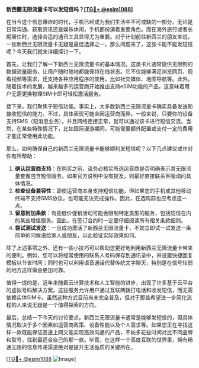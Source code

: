 **新西蘭无限流量卡可以发短信吗？[[TG💪+ @esim1088](https://t.me/s/esim1088)]**

在当今这个信息爆炸的时代，手机已经成为我们生活中不可或缺的一部分。无论是日常沟通、获取资讯还是娱乐休闲，手机都扮演着重要角色。而在海外旅行或者长期居住时，选择合适的通讯工具显得尤为重要。对于计划前往新西兰的朋友来说，一张新西兰无限流量卡无疑是最佳选择之一。那么问题来了，这张卡能不能发短信呢？今天我们就来详细探讨一下。

首先，让我们了解一下新西兰无限流量卡的基本情况。这类卡片通常提供无限制的数据流量服务，让用户随时随地都能保持在线状态。它不仅能够满足浏览网页、观看视频等需求，还支持各种应用程序的使用，比如社交媒体、地图导航等。此外，随着技术的发展，越来越多的运营商开始推出支持eSIM功能的产品，这意味着用户无需更换物理SIM卡即可轻松激活服务。

接下来，我们聚焦于短信功能。事实上，大多数新西兰无限流量卡确实具备发送和接收短信的能力。不过，具体表现可能会因运营商而异。一般来说，只要你的设备支持SMS（短消息业务），并且网络连接正常，就可以通过该卡进行短信交流。当然，在某些特殊情况下，比如国际漫游期间，可能需要额外配置或支付一定的费用才能正常使用此功能。

那么，如何确保自己的新西兰无限流量卡能够顺利发短信呢？以下几点建议或许对你有所帮助：

1. **确认运营商支持**：在购买之前，请务必核实所选运营商是否明确表示其无限流量套餐包含短信服务。如果官方说明中没有提及，则最好直接联系客服询问具体情况。
2. **检查设备兼容性**：即使运营商本身支持短信功能，但如果您的手机或其他移动终端不支持SMS协议，也可能无法完成操作。因此，在选购前也应考虑这一点。
3. **留意附加条款**：有些低价促销活动可能会限制特定类型的服务，包括短信在内的某些增值服务。因此，在签订合约时一定要仔细阅读所有相关条款细则。
4. **尝试测试发送**：一旦成功激活了新西兰无限流量卡，不妨立即试一试发送一条简单的问候语给家人或朋友，以此验证实际效果如何。

除了上述事项之外，还有一些小技巧可以帮助您更好地利用新西兰无限流量卡带来的便利。例如，您可以将经常使用的联系人号码保存到通讯录中，并设置快捷回复模板以节省时间；同时也可以利用语音通话代替传统文字聊天，特别是在信号较弱的地方这样做会更加可靠。

值得一提的是，近年来随着云计算技术和人工智能的进步，出现了许多基于云平台的虚拟号码解决方案。这些服务允许用户通过互联网拨打电话和收发短信，而无需依赖实体SIM卡。虽然这种方式目前尚未完全普及，但对于那些希望进一步简化流程的人来说无疑是一个值得探索的方向。

最后，总结一下今天的讨论要点。新西兰无限流量卡通常是能够发短信的，但具体情况取决于多个因素如运营商政策、设备性能以及个人需求等。如果您正在寻找这样一款既能保证高速上网又能实现高效沟通的产品，不妨多花些时间对比不同品牌和型号，找到最适合自己的那一款。毕竟，在这样一个高度互联的世界里，拥有畅通无阻的信息传递渠道绝对是提升生活品质的关键所在。

[[TG💪+ @esim1088](https://t.me/s/esim1088) ![Image](https://i.postimg.cc/4NQfJmqS/Snipaste-2025-05-13-00-14-12.png)]